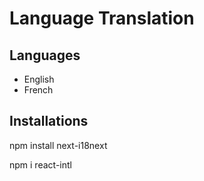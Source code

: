 # Language Translation

## Languages
  - English
  - French

## Installations

npm install next-i18next

npm i react-intl
